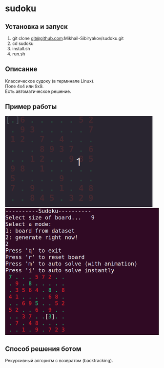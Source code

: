 # sudoku
## Установка и запуск
1. git clone git@github.com:Mikhail-Sibiryakov/sudoku.git
2. cd sudoku
3. install.sh
4. run.sh
## Описание
Классическое судоку (в терминале Linux).\
Поле 4х4 или 9х9.\
Есть автоматическое решение.
## Пример работы
![Решение ботом](./media/demo.gif)
![скрин](./media/screen1.png)
## Способ решения ботом
Рекурсивный алгоритм с возвратом (backtracking).